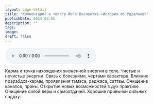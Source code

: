 ```yaml
---
layout: page-detail
title: "Комментарий к тексту Йога Васишктха «История об Уддалаке»"
publishDate: 2014.03.05
description: ""
tags:
image:
draft: false
---
```


<audio title="2014.03.05 - Комментарий к тексту Йога Васишктха «История об Уддалаке».mp3" src="https://filer-api.advayta.org/v1.0/public/files/74981" controls=""></audio>

 Карма и точка нахождения жизненной энергии в теле. Чистые и нечистые энергии. Связь с болезнями, чертами характера. Влияние прарабдха-кармы, проявления тамаса, раджаса, саттвы. Очищение каналов, праны. Открытие новых возможностей в дух практике. Очищение силой веры и самоотдачей. Хорошие привычки сильных саддху. 

  
